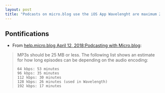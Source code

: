 ```yaml
---
layout: post
title: "Podcasts on micro.blog use the iOS App Wavelenght are maximum 25MB and can only be in MP3 format"
---
```


## Pontifications

* From [help.micro.blog April 12, 2018:Podcasting with Micro.blog](http://help.micro.blog/2018/microcasting/):
<blockquote>
MP3s should be 25 MB or less. The following list shows an estimate for how long episodes can be depending on the audio encoding:

    64 kbps: 53 minutes
    96 kbps: 35 minutes
    112 kbps: 30 minutes
    128 kbps: 26 minutes (used in Wavelength)
    192 kbps: 17 minutes
</blockquote>
